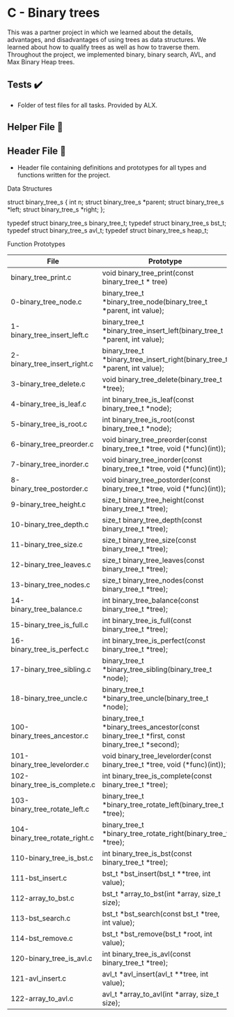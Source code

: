 # C - Binary trees

This was a partner project in which we learned about the details, advantages, and disadvantages of using trees as data structures. We learned about how to qualify trees as well as how to traverse them. Throughout the project, we implemented binary, binary search, AVL, and Max Binary Heap trees.

## Tests ✔️

  - Folder of test files for all tasks. Provided by ALX.

## Helper File 🙌

## Header File 📁

  - Header file containing definitions and prototypes for all types and functions written for the project.

Data Structures

struct binary_tree_s
{
    int n;
    struct binary_tree_s *parent;
    struct binary_tree_s *left;
    struct binary_tree_s *right;
};

typedef struct binary_tree_s binary_tree_t;
typedef struct binary_tree_s bst_t;
typedef struct binary_tree_s avl_t;
typedef struct binary_tree_s heap_t;

Function Prototypes

|File |	Prototype|
|-----| ---------|
|binary_tree_print.c |	void binary_tree_print(const binary_tree_t * tree)|
|0-binary_tree_node.c|	binary_tree_t *binary_tree_node(binary_tree_t *parent, int value);|
|1-binary_tree_insert_left.c|	binary_tree_t *binary_tree_insert_left(binary_tree_t *parent, int value);|
|2-binary_tree_insert_right.c|	binary_tree_t *binary_tree_insert_right(binary_tree_t *parent, int value);|
|3-binary_tree_delete.c|	void binary_tree_delete(binary_tree_t *tree);|
|4-binary_tree_is_leaf.c|	int binary_tree_is_leaf(const binary_tree_t *node);|
|5-binary_tree_is_root.c|	int binary_tree_is_root(const binary_tree_t *node);|
|6-binary_tree_preorder.c|	void binary_tree_preorder(const binary_tree_t *tree, void (*func)(int));|
|7-binary_tree_inorder.c|	void binary_tree_inorder(const binary_tree_t *tree, void (*func)(int));|
|8-binary_tree_postorder.c|	void binary_tree_postorder(const binary_tree_t *tree, void (*func)(int));|
|9-binary_tree_height.c|	size_t binary_tree_height(const binary_tree_t *tree);|
|10-binary_tree_depth.c|	size_t binary_tree_depth(const binary_tree_t *tree);|
|11-binary_tree_size.c|	size_t binary_tree_size(const binary_tree_t *tree);|
|12-binary_tree_leaves.c|	size_t binary_tree_leaves(const binary_tree_t *tree);|
|13-binary_tree_nodes.c|	size_t binary_tree_nodes(const binary_tree_t *tree);|
|14-binary_tree_balance.c|	int binary_tree_balance(const binary_tree_t *tree);|
|15-binary_tree_is_full.c|	int binary_tree_is_full(const binary_tree_t *tree);|
|16-binary_tree_is_perfect.c|	int binary_tree_is_perfect(const binary_tree_t *tree);|
|17-binary_tree_sibling.c|	binary_tree_t *binary_tree_sibling(binary_tree_t *node);|
|18-binary_tree_uncle.c|	binary_tree_t *binary_tree_uncle(binary_tree_t *node);|
|100-binary_trees_ancestor.c|	binary_tree_t *binary_trees_ancestor(const binary_tree_t *first, const binary_tree_t *second);|
|101-binary_tree_levelorder.c|	void binary_tree_levelorder(const binary_tree_t *tree, void (*func)(int));|
|102-binary_tree_is_complete.c|	int binary_tree_is_complete(const binary_tree_t *tree);|
|103-binary_tree_rotate_left.c|	binary_tree_t *binary_tree_rotate_left(binary_tree_t *tree);|
|104-binary_tree_rotate_right.c|	binary_tree_t *binary_tree_rotate_right(binary_tree_t *tree);|
|110-binary_tree_is_bst.c|	int binary_tree_is_bst(const binary_tree_t *tree);|
|111-bst_insert.c|	bst_t *bst_insert(bst_t **tree, int value);|
|112-array_to_bst.c|	bst_t *array_to_bst(int *array, size_t size);|
|113-bst_search.c|	bst_t *bst_search(const bst_t *tree, int value);|
|114-bst_remove.c|	bst_t *bst_remove(bst_t *root, int value);|
|120-binary_tree_is_avl.c|	int binary_tree_is_avl(const binary_tree_t *tree);|
|121-avl_insert.c|	avl_t *avl_insert(avl_t **tree, int value);|
|122-array_to_avl.c|	avl_t *array_to_avl(int *array, size_t size);|
